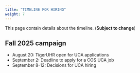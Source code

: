 ```yaml
---
title: "TIMELINE FOR HIRING"
weight: 7
---
```


This page contain details about the timeline. (**Subject to change**)

<!--


Typically applications for jobs that require a synchroneous interview (in person or over Zoom) close earlier to allow for interviews to be scheduled.

-->
## Fall 2025 campaign

- August 20: TigerUHR open for UCA applications
- September 2: Deadline to apply for a COS UCA job
- September 8-12: Decisions for UCA hiring 




